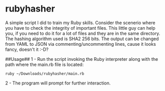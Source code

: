 # rubyhasher
A simple script I did to train my Ruby skills. Consider the scenerio where you have to check the integrity of important files. This little guy can help you, if you need to do it for a lot of files and they are in the same directory.
The hashing algorithm used is SHA2 256 bits.
The output can be changed from YAML to JSON via commenting/uncommenting lines, cause it looks fancy, doesn't it :-D?

##Usage##
1 - Run the script invoking the Ruby interpreter along with the path where the main.rb file is located:
```
ruby ~/Downloads/rubyhasher/main.rb
```
2 - The program will prompt for further interaction.




